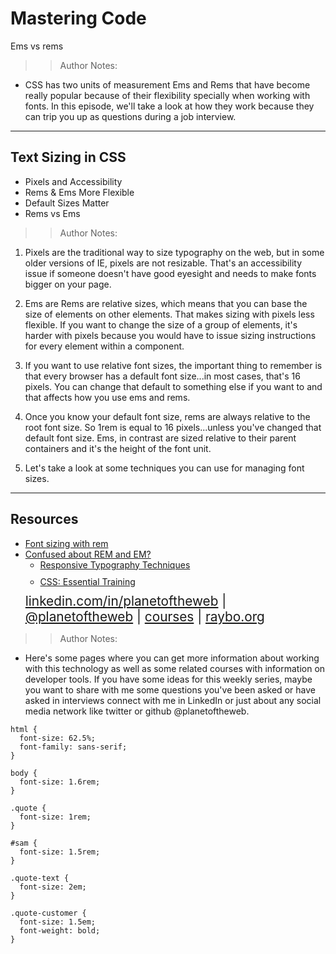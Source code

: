 <!-- .slide: data-state="title" -->

# Mastering Code
Ems vs rems

> >Author Notes:
- CSS has two units of measurement Ems and Rems that have become really popular because of their flexibility specially when working with fonts. In this episode, we'll take a look at how they work because they can trip you up as questions during a job interview.

---

## Text Sizing in CSS

<ul>
  <li class="fragment">Pixels and Accessibility</li>
  <li class="fragment">Rems &amp; Ems More Flexible</li>
  <li class="fragment">Default Sizes Matter</li>
  <li class="fragment">Rems vs Ems</li>
</ul>

> >Author Notes:

1. Pixels are the traditional way to size typography on the web, but in some older versions of IE, pixels are not resizable. That's an accessibility issue if someone doesn't have good eyesight and needs to make fonts bigger on your page.

1. Ems are Rems are relative sizes, which means that you can base the size of elements on other elements. That makes sizing with pixels less flexible. If you want to change the size of a group of elements, it's harder with pixels because you would have to issue sizing instructions for every element within a component.

1. If you want to use relative font sizes, the important thing to remember is that every browser has a default font size...in most cases, that's 16 pixels. You can change that default to something else if you want to and that affects how you use ems and rems.

1. Once you know your default font size, rems are always relative to the root font size. So 1rem is equal to 16 pixels...unless you've changed that default font size. Ems, in contrast are sized relative to their parent containers and it's the height of the font unit.

1. Let's take a look at some techniques you can use for managing font sizes.

---

## Resources
<ul>
  <li><a href="https://snook.ca/archives/html_and_css/font-size-with-rem">Font sizing with rem</a></li>
  <li><a href="https://j.eremy.net/confused-about-rem-and-em/">Confused about REM and EM?</a></li>
  <li style="list-style: none;">
    <ul>
      <li style="margin-bottom: 10px"><a href="https://www.linkedin.com/learning/responsive-typography-techniques/sizing-your-type-pixels-ems-and-rems">Responsive Typography Techniques</a></li>
      <li style="margin-bottom: 10px"><a href="https://www.linkedin.com/learning/css-essential-training-1/the-font-size-property">CSS: Essential Training</a></li>
    </ul>
  <li style="list-style: none; font-size: 1.3rem;"><a href="hhttps://www.linkedin.com/in/planetoftheweb">linkedin.com/in/planetoftheweb</a> | <a href="https://www.twitter.com/planetoftheweb">@planetoftheweb</a> | <a href="https://www.linkedin.com/learning/instructors/ray-villalobos">courses</a> | <a href="https://raybo.org">raybo.org</a></li>
</ul>

> > Author Notes:
- Here's some pages where you can get more information about working with this technology as well as some related courses with information on developer tools. If you have some ideas for this weekly series, maybe you want to share with me some questions you've been asked or have asked in interviews connect with me in LinkedIn or just about any social media network like twitter or github @planetoftheweb.

```
html {
  font-size: 62.5%;
  font-family: sans-serif;
}

body {
  font-size: 1.6rem;
}

.quote {
  font-size: 1rem;
}

#sam {
  font-size: 1.5rem;
}

.quote-text {
  font-size: 2em;
}

.quote-customer {
  font-size: 1.5em;
  font-weight: bold;
}
```
